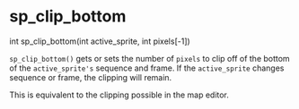 # sp_clip_bottom

<Prototype>int sp_clip_bottom(int active_sprite, int pixels[-1])</Prototype>

`sp_clip_bottom()` gets or sets the number of `pixels` to clip off of the bottom of the `active_sprite's` sequence and frame. If the `active_sprite` changes sequence or frame, the clipping will remain.

This is equivalent to the clipping possible in the map editor.
